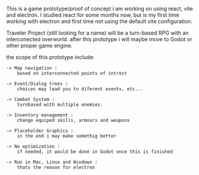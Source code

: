 This is a game prototype/proof of concept i am working on using react, vite and electron. I studied react for some months now, but is my first time working with electron and first time not using the default vite configuration. 

Traveler Project (still looking for a name) will be a turn-based RPG with an interconected overworld. after this prototype i will maybe move to Godot or other proper game engine.

the scope of this prototype include:

    -> Map navigation : 
        based on interconnected points of intrest
        
    -> Event/Dialog trees : 
        choices may lead you to diferent events, etc...
        
    -> Combat System : 
        turnbased with multiple enemies. 
        
    -> Inventory management : 
        change equiped skills, armours and weapons
        
    -> Placeholder Graphics : 
        in the end i may make somethig better
        
    -> No optimization : 
        if needed, it would be done in Godot once this is finished 
        
    -> Run in Mac, Linux and Windows : 
        thats the reason for electron
